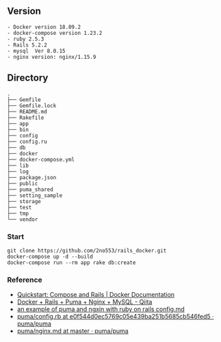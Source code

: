 ## Version
```
- Docker version 18.09.2
- docker-compose version 1.23.2
- ruby 2.5.3
- Rails 5.2.2
- mysql  Ver 8.0.15
- nginx version: nginx/1.15.9
```

## Directory
```
.
├── Gemfile
├── Gemfile.lock
├── README.md
├── Rakefile
├── app
├── bin
├── config
├── config.ru
├── db
├── docker
├── docker-compose.yml
├── lib
├── log
├── package.json
├── public
├── puma_shared
├── setting_sample
├── storage
├── test
├── tmp
└── vendor
```

### Start
```
git clone https://github.com/2no553/rails_docker.git
docker-compose up -d --build
docker-compose run --rm app rake db:create
```

### Reference
- [Quickstart: Compose and Rails | Docker Documentation](https://docs.docker.com/compose/rails/)
- [Docker + Rails + Puma + Nginx + MySQL - Qiita](https://qiita.com/eighty8/items/0288ab9c127ddb683315)
- [an example of puma and ngxin with ruby on rails config.md](https://gist.github.com/duleorlovic/762c4ffdf43c8eb31aa7)
- [puma/config.rb at e0f544d0ec5769c05e439ba251b5685cb546fed5 · puma/puma](https://github.com/puma/puma/blob/e0f544d0ec5769c05e439ba251b5685cb546fed5/examples/config.rb)
- [puma/nginx.md at master · puma/puma](https://github.com/puma/puma/blob/master/docs/nginx.md)

